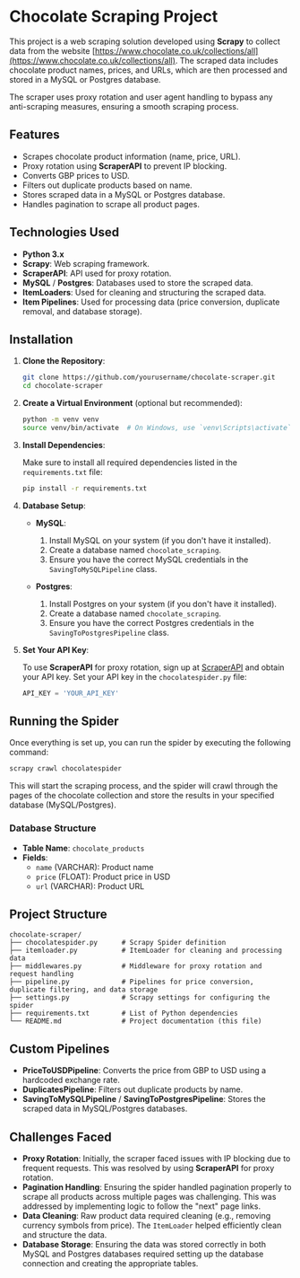 # **Chocolate Scraping Project**

This project is a web scraping solution developed using **Scrapy** to collect data from the website [https://www.chocolate.co.uk/collections/all](https://www.chocolate.co.uk/collections/all). The scraped data includes chocolate product names, prices, and URLs, which are then processed and stored in a MySQL or Postgres database.

The scraper uses proxy rotation and user agent handling to bypass any anti-scraping measures, ensuring a smooth scraping process.

## **Features**

- Scrapes chocolate product information (name, price, URL).
- Proxy rotation using **ScraperAPI** to prevent IP blocking.
- Converts GBP prices to USD.
- Filters out duplicate products based on name.
- Stores scraped data in a MySQL or Postgres database.
- Handles pagination to scrape all product pages.

## **Technologies Used**

- **Python 3.x**
- **Scrapy**: Web scraping framework.
- **ScraperAPI**: API used for proxy rotation.
- **MySQL** / **Postgres**: Databases used to store the scraped data.
- **ItemLoaders**: Used for cleaning and structuring the scraped data.
- **Item Pipelines**: Used for processing data (price conversion, duplicate removal, and database storage).

## **Installation**

1. **Clone the Repository**:
   
   ```bash
   git clone https://github.com/yourusername/chocolate-scraper.git
   cd chocolate-scraper
   ```

2. **Create a Virtual Environment** (optional but recommended):

   ```bash
   python -m venv venv
   source venv/bin/activate  # On Windows, use `venv\Scripts\activate`
   ```

3. **Install Dependencies**:

   Make sure to install all required dependencies listed in the `requirements.txt` file:

   ```bash
   pip install -r requirements.txt
   ```

4. **Database Setup**:

   - **MySQL**:
     1. Install MySQL on your system (if you don't have it installed).
     2. Create a database named `chocolate_scraping`.
     3. Ensure you have the correct MySQL credentials in the `SavingToMySQLPipeline` class.

   - **Postgres**:
     1. Install Postgres on your system (if you don't have it installed).
     2. Create a database named `chocolate_scraping`.
     3. Ensure you have the correct Postgres credentials in the `SavingToPostgresPipeline` class.

5. **Set Your API Key**:
   
   To use **ScraperAPI** for proxy rotation, sign up at [ScraperAPI](https://www.scraperapi.com/) and obtain your API key. Set your API key in the `chocolatespider.py` file:

   ```python
   API_KEY = 'YOUR_API_KEY'
   ```

## **Running the Spider**

Once everything is set up, you can run the spider by executing the following command:

```bash
scrapy crawl chocolatespider
```

This will start the scraping process, and the spider will crawl through the pages of the chocolate collection and store the results in your specified database (MySQL/Postgres).

### **Database Structure**

- **Table Name**: `chocolate_products`
- **Fields**:
  - `name` (VARCHAR): Product name
  - `price` (FLOAT): Product price in USD
  - `url` (VARCHAR): Product URL

## **Project Structure**

```
chocolate-scraper/
├── chocolatespider.py      # Scrapy Spider definition
├── itemloader.py           # ItemLoader for cleaning and processing data
├── middlewares.py          # Middleware for proxy rotation and request handling
├── pipeline.py             # Pipelines for price conversion, duplicate filtering, and data storage
├── settings.py             # Scrapy settings for configuring the spider
├── requirements.txt        # List of Python dependencies
└── README.md               # Project documentation (this file)
```

## **Custom Pipelines**

- **PriceToUSDPipeline**: Converts the price from GBP to USD using a hardcoded exchange rate.
- **DuplicatesPipeline**: Filters out duplicate products by name.
- **SavingToMySQLPipeline** / **SavingToPostgresPipeline**: Stores the scraped data in MySQL/Postgres databases.

## **Challenges Faced**

- **Proxy Rotation**: Initially, the scraper faced issues with IP blocking due to frequent requests. This was resolved by using **ScraperAPI** for proxy rotation.
- **Pagination Handling**: Ensuring the spider handled pagination properly to scrape all products across multiple pages was challenging. This was addressed by implementing logic to follow the "next" page links.
- **Data Cleaning**: Raw product data required cleaning (e.g., removing currency symbols from price). The `ItemLoader` helped efficiently clean and structure the data.
- **Database Storage**: Ensuring the data was stored correctly in both MySQL and Postgres databases required setting up the database connection and creating the appropriate tables.

